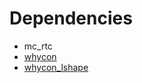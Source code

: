 Dependencies
==

- mc_rtc
- [whycon](https://gite.lirmm.fr/EU-comanoid/whycon)
- [whycon_lshape](https://gite.lirmm.fr/EU-comanoid/whycon_lshape)
